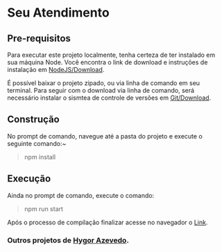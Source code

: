 # Seu Atendimento

## Pre-requisitos

Para executar este projeto localmente, tenha certeza de ter instalado em sua máquina Node. Você encontra o link de download e instruções de instalação em [NodeJS/Download](https://nodejs.org/en/download/).

É possível baixar o projeto zipado, ou via linha de comando em seu terminal. Para seguir com o download via linha de comando, será necessário instalar o sismtea de controle de versões em [Git/Download](https://git-scm.com/downloads).

## Construção

No prompt de comando, navegue até a pasta do projeto e execute o seguinte comando:~

> npm install

## Execução

Ainda no prompt de comando, execute o comando:

> npm run start

Após o processo de compilação finalizar acesse no navegador o [Link](http://localhost:4200).


### Outros projetos de [Hygor Azevedo](https://github.com/hygorazevedo?tab=repositories).